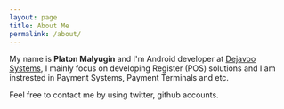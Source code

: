 ```yaml
---
layout: page
title: About Me
permalink: /about/
---
```


My name is **Platon Malyugin** and I'm Android developer at [Dejavoo Systems][current-work], I mainly focus on developing Register (POS) solutions and I am instrested in Payment Systems, Payment Terminals and etc. 

Feel free to contact me by using twitter, github accounts.


[current-work]: http://www.dejavoosystems.com/